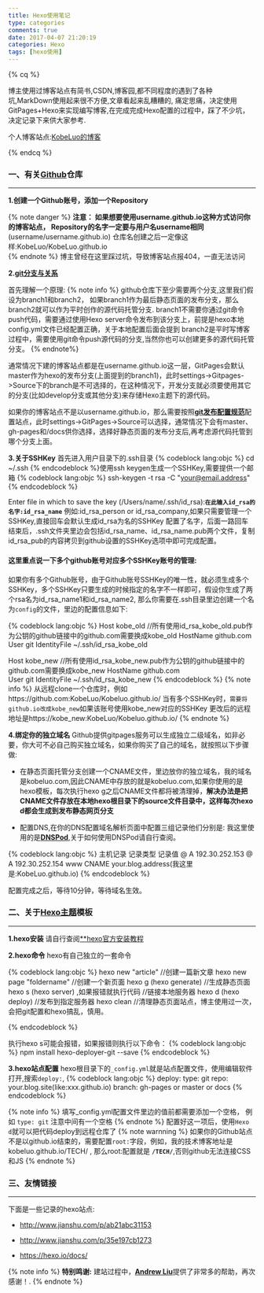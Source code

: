 ```yaml
---
title: Hexo使用笔记
type: categories
comments: true
date: 2017-04-07 21:20:19
categories: Hexo
tags: [hexo使用]
---
```


{% cq %} 

博主使用过博客站点有简书,CSDN,博客园,都不同程度的遇到了各种坑,MarkDown使用起来很不方便,文章看起来乱糟糟的,
痛定思痛，决定使用GitPages+Hexo来实现编写博客,在完成完成Hexo配置的过程中，踩了不少坑，决定记录下来供大家参考.

个人博客站点:[KobeLuo的博客](https://kobeluo.github.io/TECH/)

{% endcq %}


<!--more-->

### 一、有关[Github](https://github.com/)仓库

---

**1.创建一个Github账号，添加一个Repository**

{% note danger %} 
**注意： 如果想要使用username.github.io这种方式访问你的博客站点，
Repository的名字一定要与用户名username相同**(username/username.github.io)
仓库名创建之后一定像这样:KobeLuo/KobeLuo.github.io      
{% endnote %}
博主曾经在这里踩过坑，导致博客站点报404，一直无法访问

**2.[git分支与关系](https://help.github.com/articles/configuring-a-publishing-source-for-github-pages/)**

首先理解一个原理:
{% note info %}
github仓库下至少需要两个分支,这里我们假设为branch1和branch2，
如果branch1作为最后静态页面的发布分支，那么branch2就可以作为平时创作的源代码托管分支.
branch1不需要你通过git命令push代码，需要通过使用Hexo server命令发布到该分支上，前提是hexo本地config.yml文件已经配置正确，关于本地配置后面会提到
branch2是平时写博客过程中，需要使用git命令push源代码的分支,当然你也可以创建更多的源代码托管分支。
{% endnote%}

通常情况下建的博客站点都是在username.github.io这一层，GitPages会默认master作为hexo的发布分支(上面提到的branch1)，此时settings->Gitpages->Source下的branch是不可选择的，在这种情况下，开发分支就必须要使用其它的分支(比如develop分支或其他分支)来存储Hexo主题下的源代码。

如果你的博客站点不是以username.github.io，那么需要按照[**git发布配置规范**](https://help.github.com/articles/configuring-a-publishing-source-for-github-pages/)配置站点，此时settings->GitPages->Source可以选择，通常情况下会有master、gh-pages和/docs供你选择，选择好静态页面的发布分支后,再考虑源代码托管到哪个分支上面。

**3.关于SSHKey**
首先进入用户目录下的.ssh目录
{% codeblock lang:objc %}
cd ~/.ssh
{% endcodeblock %}使用ssh keygen生成一个SSHKey,需要提供一个邮箱
{% codeblock lang:objc %}
ssh-keygen -t rsa -C "your@email.address"
{% endcodeblock %}

Enter file in which to save the key (/Users/name/.ssh/id_rsa):**`在此输入id_rsa的名字:id_rsa_name`**
例如:id_rsa_person or id_rsa_company,如果只需要管理一个SSHKey,直接回车会默认生成id_rsa为名的SSHKey
配置了名字，后面一路回车
结束后，.ssh文件夹里边会包括id_rsa_name、id_rsa_name.pub两个文件，复制id_rsa_pub的内容拷贝到github设置的SSHKey选项中即可完成配置。

#### 这里重点说一下多个github账号对应多个SSHKey账号的管理:
如果你有多个Github账号，由于Github账号SSHKey的唯一性，就必须生成多个SSHKey，多个SSHKey只要生成的时候指定的名字不一样即可，假设你生成了两个rsa名为id_rsa_name1和id_rsa_name2,
那么你需要在.ssh目录里边创建一个名为`config`的文件，里边的配置信息如下:

{% codeblock lang:objc %}
Host kobe_old //所有使用id_rsa_kobe_old.pub作为公钥的github链接中的github.com需要换成kobe_old
HostName 			github.com					
User				git
IdentityFile		~/.ssh/id_rsa_kobe_old

Host kobe_new //所有使用id_rsa_kobe_new.pub作为公钥的github链接中的github.com需要换成kobe_new
HostName 			github.com				
User				git
IdentityFile		~/.ssh/id_rsa_kobe_new 
{% endcodeblock %}
{% note info %}
从远程clone一个仓库时，例如https://github.com:KobeLuo/Kobeluo.github.io/
当有多个SSHKey时，``需要将github.io改成kobe_new``如果该账号使用kobe_new对应的SSHKey
更改后的远程地址是https://kobe_new:KobeLuo/Kobeluo.github.io/
{% endnote %}


**4.绑定你的独立域名**
Github提供gitpages服务可以生成独立二级域名，如非必要，你大可不必自己购买独立域名，如果你购买了自己的域名，就按照以下步骤做:
- 在静态页面托管分支创建一个CNAME文件，里边放你的独立域名，我的域名是kobeluo.com,因此CNAME中存放的就是kobeluo.com,如果你使用的是hexo模板，每次执行hexo g之后CNAME文件都将被清理掉，**解决办法是把CNAME文件存放在本地hexo根目录下的source文件目录中，这样每次hexo d都会生成到发布静态网页分支**

- 配置DNS,在你的DNS配置域名解析页面中配置三组记录他们分别是:
我这里使用的是[**DNSPod**](https://www.dnspod.cn),关于如何使用DNSPod请自行查阅。

{% codeblock lang:objc %}
主机记录	记录类型	记录值
@	A	192.30.252.153
@	A	192.30.252.154
www	CNAME	your.blog.address(我这里是:KobeLuo.github.io)
{% endcodeblock %}

配置完成之后，等待10分钟，等待域名生效。

### 二、关于[Hexo主题](https://github.com/iissnan/hexo-theme-next)模板
---

**1.hexo安装**
请自行查阅[**hexo官方安装教程](https://hexo.io/zh-cn/docs/)

**2.hexo命令**
hexo有自己独立的一套命令

{% codeblock lang:objc %}
hexo new "article"
//创建一篇新文章
hexo new page "foldername"
//创建一个新页面
hexo g  (hexo generate)
//生成静态页面
hexo s  (hexo server) ,如果报错就执行代码 
//链接本地服务器
hexo d  (hexo deploy)
//发布到指定服务器
hexo clean //清理静态页面站点，博主使用过一次，会把git配置和hexo搞乱，慎用。

{% endcodeblock %}

执行hexo s可能会报错，如果报错则执行以下命令：
{% codeblock lang:objc %}
npm install hexo-deployer-git --save
{% endcodeblock %}

**3.hexo站点配置**
hexo根目录下的`_config.yml`就是站点配置文件，使用编辑软件打开,搜索`deploy:`,
{% codeblock lang:objc %}
deploy:
	type: git
	repo: your.blog.site(like:xxx.github.io)
	branch: gh-pages or master or docs
{% endcodeblock %}

{% note info %}
填写_config.yml配置文件里边的值前都需要添加一个空格，
例如 `type: git` 注意中间有一个空格
{% endnote %}
配置好这一项后，使用`Hexo d`就可以把代码deploy到远程仓库了
{% note warnning %}
如果你的Github站点不是以github.io结束的，需要配置`root:`字段，例如，我的技术博客地址是kobeluo.github.io/TECH/ , 那么root:配置就是 **`/TECH/`**,否则github无法连接CSS和JS
{% endnote %}


### 三、友情链接

---

下面是一些记录的hexo站点:

- http://www.jianshu.com/p/ab21abc31153


- http://www.jianshu.com/p/35e197cb1273


- https://hexo.io/docs/

{% note info %}
**特别鸣谢:**
建站过程中，[**Andrew Liu**](http://liuhongjiang.github.io/hexotech/)提供了非常多的帮助，再次感谢！.
{% endnote %}
